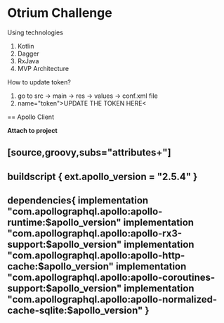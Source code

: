 # Otrium Challenge

Using technologies
1. Kotlin
2. Dagger
3. RxJava
4. MVP Architecture

How to update token?

1. go to src -> main -> res -> values -> conf.xml file
2. name="token">UPDATE THE TOKEN HERE<

== Apollo Client

**Attach to project**

[source,groovy,subs="attributes+"]
----

buildscript {
    ext.apollo_version = "2.5.4"
}
---------
dependencies{
    implementation "com.apollographql.apollo:apollo-runtime:$apollo_version"
    implementation "com.apollographql.apollo:apollo-rx3-support:$apollo_version"
    implementation "com.apollographql.apollo:apollo-http-cache:$apollo_version"
    implementation "com.apollographql.apollo:apollo-coroutines-support:$apollo_version"
    implementation "com.apollographql.apollo:apollo-normalized-cache-sqlite:$apollo_version"
}
----
